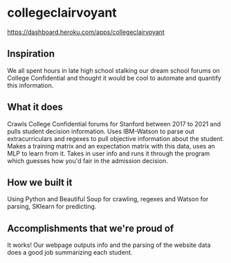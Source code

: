 # collegeclairvoyant

https://dashboard.heroku.com/apps/collegeclairvoyant

Inspiration
-----------
We all spent hours in late high school stalking our dream school forums on College Confidential and thought it would be cool to automate and quantify this information.

What it does
-----------
Crawls College Confidential forums for Stanford between 2017 to 2021 and pulls student decision information. Uses IBM-Watson to parse out extracurriculars and regexes to pull objective information about the student. Makes a training matrix and an expectation matrix with this data, uses an MLP to learn from it. Takes in user info and runs it through the program which guesses how you'd fair in the admission decision.

How we built it
---------------
Using Python and Beautiful Soup for crawling, regexes and Watson for parsing, SKlearn for predicting.

Accomplishments that we're proud of
-----------------------------------
It works! Our webpage outputs info and the parsing of the website data does a good job summarizing each student.
